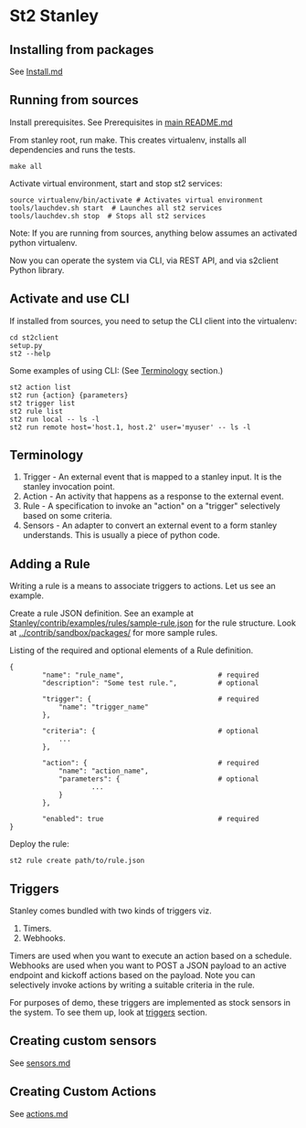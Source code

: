 St2 Stanley
======

## Installing from packages
See [Install.md](Install.md)

## Running from sources
Install prerequisites. See Prerequisites in [main README.md](../Readme.md)

From stanley root, run make. This creates virtualenv, installs all dependencies and runs the tests.

	make all


Activate virtual environment, start and stop st2 services:

	source virtualenv/bin/activate # Activates virtual environment
	tools/lauchdev.sh start  # Launches all st2 services
	tools/lauchdev.sh stop  # Stops all st2 services

Note: If you are running from sources, anything below assumes an activated python virtualenv.

Now you can operate the system via CLI, via REST API, and via s2client Python library.

## Activate and use CLI
If installed from sources, you need to setup the CLI client into the virtualenv:

	cd st2client
	setup.py
	st2 --help

Some examples of using CLI: (See [Terminology](#Terminology) section.)

	st2 action list
	st2 run {action} {parameters}
	st2 trigger list
	st2 rule list
	st2 run local -- ls -l
	st2 run remote host='host.1, host.2' user='myuser' -- ls -l

## Terminology
1. Trigger - An external event that is mapped to a stanley input. It is the stanley invocation point.
2. Action - An activity that happens as a response to the external event.
3. Rule - A specification to invoke an "action" on a "trigger" selectively based on some criteria.
4. Sensors - An adapter to convert an external event to a form stanley understands. This is usually a piece of python code. 

## Adding a Rule
Writing a rule is a means to associate triggers to actions. Let us see an example. 

Create a rule JSON definition. See an example at [Stanley/contrib/examples/rules/sample-rule.json](../contrib/examples/rules/sample-rule.json) for the rule structure. Look at [../contrib/sandbox/packages/](../contrib/sandbox/packages/) for more sample rules.

Listing of the required and optional elements of a Rule definition.

	{
    		"name": "rule_name",                       # required
    		"description": "Some test rule.",          # optional

    		"trigger": {                               # required
        		"name": "trigger_name"
    		},

    		"criteria": {                              # optional
        		...
    		},

    		"action": {                                # required
        		"name": "action_name",
        		"parameters": {			               # optional
            			...
        		}
    		},

    		"enabled": true						       # required
    }
    			    		
Deploy the rule:

	st2 rule create path/to/rule.json

## Triggers
Stanley comes bundled with two kinds of triggers viz.

1. Timers.
2. Webhooks.

Timers are used when you want to execute an action based on a schedule. Webhooks are used when you want to POST a JSON payload to an active endpoint and kickoff actions based on the payload. Note you can selectively invoke
actions by writing a suitable criteria in the rule. 

For purposes of demo, these triggers are implemented as stock sensors in the system. To see them up, look at [triggers](triggers.md) section.

## Creating custom sensors
See [sensors.md](sensors.md)

## Creating Custom Actions
See [actions.md](actions.md)

